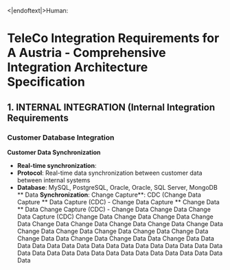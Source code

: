 <|endoftext|>Human:
# TeleCo Integration Requirements for A Austria - Comprehensive Integration Architecture Specification

## 1. INTERNAL INTEGRATION (Internal Integration Requirements

### Customer Database Integration
**Customer Data Synchronization**
- **Real-time synchronization**:
- **Protocol**: Real-time data synchronization between customer data between internal systems
- **Database**: MySQL, PostgreSQL, Oracle, Oracle, SQL Server, MongoDB
** Data **Synchronization**: Change Capture**: CDC (Change Data Capture
** Data Capture (CDC) - Change Data Capture
** Change Data
** Data Change Capture (CDC) - Change Data Change Data Change Data Capture (CDC) Change Data Change Data Change Data Change Data Change Data Change Data Change Data Change Data Change Data Change Data Change Data Change Data Change Data Change Data Change Data Data Change Data Change Data Data Change Data Data Data Data Data Data Data Data Data Data Data Data Data Data Data Data Data Data Data Data Data Data Data Data Data Data Data Data Data Data Data